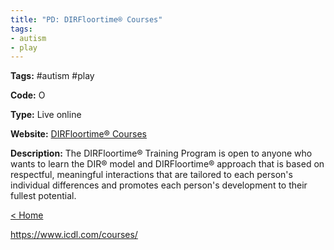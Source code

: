 ```yaml
---
title: "PD: DIRFloortime® Courses"
tags:
- autism
- play
---
```


<p><b>Tags:</b> #autism #play</p>
<p><b>Code:</b> O</p>
<p><b>Type:</b> Live online</p>
<p><b>Website:</b>
<a href="https://www.icdl.com/courses/">DIRFloortime® Courses</a></p>

<p><b>Description:</b>
The DIRFloortime® Training Program is open to anyone who wants to learn the DIR® model and DIRFloortime® approach that is based on respectful, meaningful interactions that are tailored to each person's individual differences and promotes each person's development to their fullest potential.
</p>

<p><a href="https://speechiegoodies.github.io/CPD-Vault">&lt; Home</a></p>

https://www.icdl.com/courses/